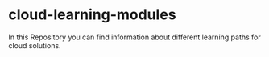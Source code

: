 # cloud-learning-modules
In this Repository you can find information about different learning paths for cloud solutions.
